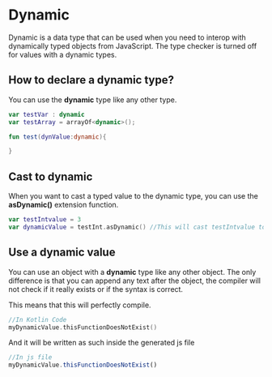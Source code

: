 # Dynamic

Dynamic is a data type that can be used when you need to interop with dynamically typed objects from JavaScript.
The type checker is turned off for values with a dynamic types. 

## How to declare a dynamic type?
You can use the **dynamic** type like any other type.

```kotlin
var testVar : dynamic
var testArray = arrayOf<dynamic>();

fun test(dynValue:dynamic){

}
```

## Cast to dynamic
When you want to cast a typed value to the dynamic type, you can use the **asDynamic()** extension function.

```kotlin
var testIntvalue = 3
var dynamicValue = testInt.asDynamic() //This will cast testIntvalue to a dynamic type
```

## Use a dynamic value
You can use an object with a **dynamic** type like any other object. The only difference is that you can append any text after the object, the compiler will not check if it really exists or if the syntax is correct.

This means that this will perfectly compile.

```kotlin
//In Kotlin Code
myDynamicValue.thisFunctionDoesNotExist()
```

And it will be written as such inside the generated js file

```javascript
//In js file
myDynamicValue.thisFunctionDoesNotExist()
```

